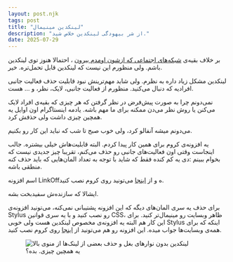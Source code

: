 ```yaml
---
layout: post.njk
tags: post
title: "لینکدین مینیمال"
description: "از شر بیهودگی لینکدین خلاص شید."
date: 2025-07-29
---
```


بر خلاف بقیه‌ی
[شبکه‌های اجتماعی که ازشون اومدم بیرون](/quit-reddit-twitter-instagram)
، احتمالا هنوز توی لینکدین باشم. ولی منظورم این نیست که لینکدین قابل تحمل‌تره. خیر.

لینکدین مشکل زیاد داره به نظرم. ولی شاید مهم‌ترینش نبود قابلیت حذف فعالیت جانبی افرادیه که دنبال می‌کنید. منظورم از فعالیت جانبی، لایک، نظر، و ... هست.

نمی‌دونم چرا به صورت پیش‌فرض در نظر گرفتن که هر چیزی که بقیه‌ی افراد لایک می‌کنن یا روش نظر می‌دن ممکنه برای ما مهم باشه. یادمه اینستاگرام اون اوایل یه همچین چیزی داشت ولی حذفش کرد.

می‌دونم میشه آنفالو کرد، ولی خوب صبح تا شب که نباید این کار رو بکنیم.

یه افزونه‌ی کروم برای همین کار پیدا کردم. البته قابلیت‌هاش خیلی بیشتره. جالب اینجاست وقتی اون فعالیت‌های جانبی رو حذف می‌کنم، تقریبا چیز جدیدی نیست که بخوام ببینم :دی یه کم کنده فقط که شاید با توجه به تعداد المان‌هایی که باید حذف کنه منطقی باشه.

اسم افزونه LinkOffه
و از
[اینجا](https://chromewebstore.google.com/detail/maanaljajdhhnllllmhmiiboodmoffon?utm_source=item-share-cb)
می‌تونید روی کروم نصب کنید.

ایشالا که سازنده‌ش سفیدبخت بشه.

برای حذف یه سری المان‌های دیگه که این افزونه پشتیبانی نمی‌کنه، می‌تونید افزونه‌ی Stylus رو نصب کنید و با یه سری قوانین CSS، ظاهر وبسایت رو مینیمال‌تر کنید. برای این کار هم البته یه افزونه‌ی مخصوص لینکدین هست ولی خوبی Stylus اینکه که برای همه‌ی وبسایت‌ها جواب میده. این افزونه رو هم می‌تونید از
[اینجا](https://chromewebstore.google.com/detail/stylus/clngdbkpkpeebahjckkjfobafhncgmne)
روی کروم نصب کنید.

<figure>
  <img src="{{ website.assetsPath }}/images/content/minimal-linkedin.png" alt="لینکدین بدون نوارهای بغل و حذف بعضی از لینک‌ها از منوی بالا">
  <figcaption>یه همچین چیزی. بده؟</figcaption>
</figure>